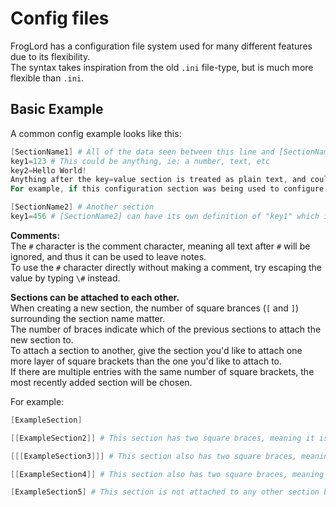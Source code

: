 # Config files
FrogLord has a configuration file system used for many different features due to its flexibility.  
The syntax takes inspiration from the old `.ini` file-type, but is much more flexible than `.ini`.  

## Basic Example
A common config example looks like this:
```PowerShell
[SectionName1] # All of the data seen between this line and [SectionName2] is part of a section named 'SectionName1'.
key1=123 # This could be anything, ie: a number, text, etc
key2=Hello World!
Anything after the key=value section is treated as plain text, and could be interpretted by FrogLord differently based on the context.
For example, if this configuration section was being used to configure information about a mod, the text here could be treated as the mod description.

[SectionName2] # Another section
key1=456 # [SectionName2] can have its own definition of "key1" which is completely independent of the "key1" seen in [SectionName1].
```

**Comments:**  
The `#` character is the comment character, meaning all text after `#` will be ignored, and thus it can be used to leave notes.  
To use the `#` character directly without making a comment, try escaping the value by typing `\#` instead.  

**Sections can be attached to each other.**  
When creating a new section, the number of square brances (`[` and `]`) surrounding the section name matter.  
The number of braces indicate which of the previous sections to attach the new section to.  
To attach a section to another, give the section you'd like to attach one more layer of square brackets than the one you'd like to attach to.  
If there are multiple entries with the same number of square brackets, the most recently added section will be chosen.  

For example:
```PowerShell
[ExampleSection]

[[ExampleSection2]] # This section has two square braces, meaning it is attached to [ExampleSection].

[[[ExampleSection3]]] # This section also has two square braces, meaning it is attached to [[ExampleSection2]].

[[ExampleSection4]] # This section also has two square braces, meaning it is attached to [ExampleSection].

[ExampleSection5] # This section is not attached to any other section because there is no such thing as a section with zero square brackets.  
```